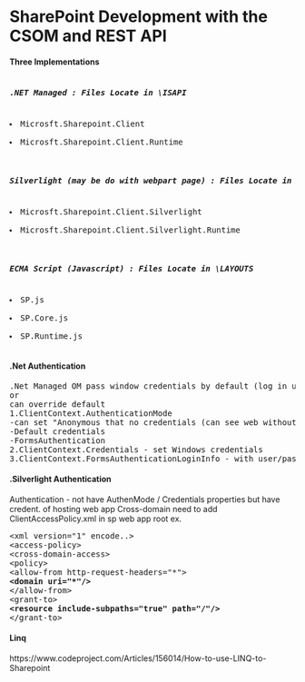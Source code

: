 # SharePoint Development with the CSOM and REST API

<h4>Three Implementations</h4>
<pre>
<h5>.NET Managed : Files Locate in <System Root>\ISAPI</h5>
<li>Microsft.Sharepoint.Client</li>
<li>Microsft.Sharepoint.Client.Runtime</li>

<h5>Silverlight (may be do with webpart page) : Files Locate in <System Root>\LAYOUTS\ClientBin</h5>
<li>Microsft.Sharepoint.Client.Silverlight</li>
<li>Microsft.Sharepoint.Client.Silverlight.Runtime</li>
  
<h5>ECMA Script (Javascript) : Files Locate in <System Root>\LAYOUTS</h5>
<li>SP.js</li>
<li>SP.Core.js</li>
<li>SP.Runtime.js</li>
</pre>

<h4>.Net Authentication</h4>
<pre>
.Net Managed OM pass window credentials by default (log in user can call)
or
can override default
1.ClientContext.AuthenticationMode
-can set "Anonymous that no credentials (can see web without login)
-Default credentials
-FormsAuthentication
2.ClientContext.Credentials - set Windows credentials
3.ClientContext.FormsAuthenticationLoginInfo - with user/pass
</pre>

<h4>.Silverlight Authentication</h4>

Authentication - not have AuthenMode / Credentials properties but have credent. of hosting web app
Cross-domain need to add ClientAccessPolicy.xml in sp web app root
ex.
<pre>
&lt;xml version="1" encode..&gt;
&lt;access-policy&gt;
&lt;cross-domain-access&gt;
&lt;policy&gt;
&lt;allow-from http-request-headers="*"&gt;
<b>&lt;domain uri="*"/&gt;</b>
&lt;/allow-from&gt;
&lt;grant-to&gt;
<b>&lt;resource include-subpaths="true" path="/"/&gt;</b>
&lt;/grant-to&gt;
</pre>

<h4>Linq</h4>
https://www.codeproject.com/Articles/156014/How-to-use-LINQ-to-Sharepoint
